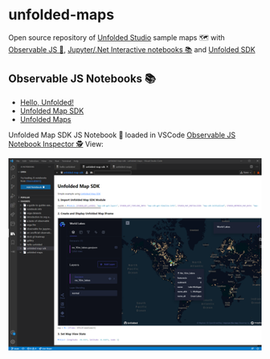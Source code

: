 # unfolded-maps

Open source repository of [Unfolded Studio](https://studio.unfolded.ai) sample maps 🗺️ with [Observable JS 📓](https://observablehq.com/collection/@randomfractals/unfolded), [Jupyter/.Net Interactive notebooks 📚](https://code.visualstudio.com/updates/v1_53#_notebooks) and [Unfolded SDK](https://docs.unfolded.ai/)


## Observable JS Notebooks 📚

- [Hello, Unfolded!](https://observablehq.com/@randomfractals/hello-unfolded)
- [Unfolded Map SDK](https://observablehq.com/@randomfractals/unfolded-map-sdk)
- [Unfolded Maps](https://observablehq.com/@randomfractals/unfolded-maps)

Unfolded Map SDK JS Notebook 📓 loaded in VSCode [Observable JS Notebook Inspector 🕵️](https://marketplace.visualstudio.com/items?itemName=RandomFractalsInc.js-notebook-inspector) View:

![Notebook 📓 Inspector 🕵️](https://github.com/RandomFractals/unfolded-maps/blob/main/docs/images/unfolded-map-sdk-nb-view.png?raw=true 
 "JS Notebook 📓 Inspector 🕵️ Unfolded Map SDK View")

